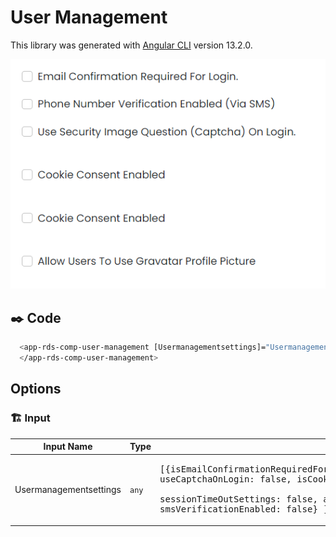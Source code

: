 # User Management

This library was generated with [Angular CLI](https://github.com/angular/angular-cli) version 13.2.0.
<p align="left">
<img src="../../../../../assets/User-Management.png" alt="User Management"/>
<p/>

## ✒️ Code
```bash
  <app-rds-comp-user-management [Usermanagementsettings]="Usermanagementsettings">
  </app-rds-comp-user-management>
```

## Options
### 🏗️ Input 
<!-- prettier-ignore -->
| Input Name                  | Type                             |Example| Description                                                                  |
| --------------------------- | -------------------------------- |------------| ---------------------------------------------------------------------------- |
| Usermanagementsettings               | `any`     |<pre>[{isEmailConfirmationRequiredForLogin: false, useCaptchaOnLogin: false, isCookieConsentEnabled: false,<br> sessionTimeOutSettings: false, allowUsingGravatarProfilePicture: false, smsVerificationEnabled: false} ]</pre>|Specify the user management settings data  |


